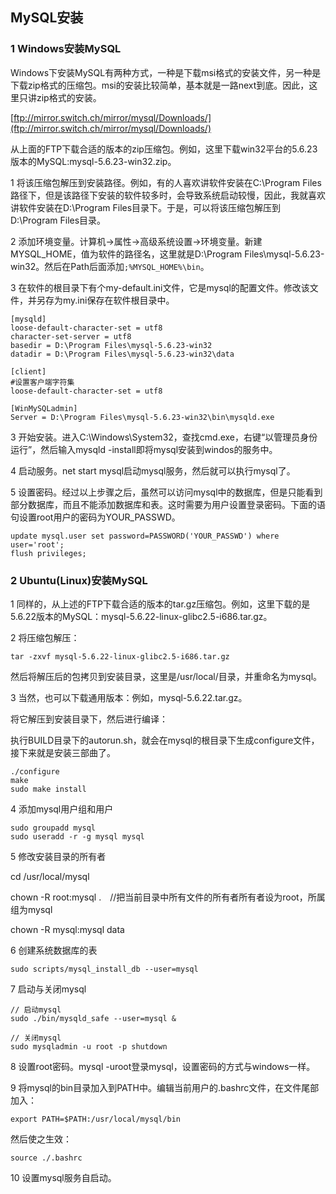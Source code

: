 ## MySQL安装

### 1 Windows安装MySQL

Windows下安装MySQL有两种方式，一种是下载msi格式的安装文件，另一种是下载zip格式的压缩包。msi的安装比较简单，基本就是一路next到底。因此，这里只讲zip格式的安装。

[ftp://mirror.switch.ch/mirror/mysql/Downloads/](ftp://mirror.switch.ch/mirror/mysql/Downloads/)

从上面的FTP下载合适的版本的zip压缩包。例如，这里下载win32平台的5.6.23版本的MySQL:mysql-5.6.23-win32.zip。

1 将该压缩包解压到安装路径。例如，有的人喜欢讲软件安装在C:\Program Files路径下，但是该路径下安装的软件较多时，会导致系统启动较慢，因此，我就喜欢讲软件安装在D:\Program Files目录下。于是，可以将该压缩包解压到D:\Program Files目录。

2 添加环境变量。计算机->属性->高级系统设置->环境变量。新建MYSQL_HOME，值为软件的路径名，这里就是D:\Program Files\mysql-5.6.23-win32。然后在Path后面添加`;%MYSQL_HOME%\bin`。

3 在软件的根目录下有个my-default.ini文件，它是mysql的配置文件。修改该文件，并另存为my.ini保存在软件根目录中。

```
[mysqld]
loose-default-character-set = utf8
character-set-server = utf8
basedir = D:\Program Files\mysql-5.6.23-win32
datadir = D:\Program Files\mysql-5.6.23-win32\data

[client]
#设置客户端字符集  
loose-default-character-set = utf8

[WinMySQLadmin]
Server = D:\Program Files\mysql-5.6.23-win32\bin\mysqld.exe
```

3 开始安装。进入C:\Windows\System32，查找cmd.exe，右键“以管理员身份运行”，然后输入mysqld -install即将mysql安装到windos的服务中。

4 启动服务。net start mysql启动mysql服务，然后就可以执行mysql了。

5 设置密码。经过以上步骤之后，虽然可以访问mysql中的数据库，但是只能看到部分数据库，而且不能添加数据库和表。这时需要为用户设置登录密码。下面的语句设置root用户的密码为YOUR_PASSWD。

```
update mysql.user set password=PASSWORD('YOUR_PASSWD') where user='root';
flush privileges;
```

### 2 Ubuntu(Linux)安装MySQL

1 同样的，从上述的FTP下载合适的版本的tar.gz压缩包。例如，这里下载的是5.6.22版本的MySQL：mysql-5.6.22-linux-glibc2.5-i686.tar.gz。

2 将压缩包解压：

```
tar -zxvf mysql-5.6.22-linux-glibc2.5-i686.tar.gz
```

然后将解压后的包拷贝到安装目录，这里是/usr/local/目录，并重命名为mysql。

3 当然，也可以下载通用版本：例如，mysql-5.6.22.tar.gz。

将它解压到安装目录下，然后进行编译：

执行BUILD目录下的autorun.sh，就会在mysql的根目录下生成configure文件，接下来就是安装三部曲了。

```
./configure
make
sudo make install
```

4 添加mysql用户组和用户

```
sudo groupadd mysql
sudo useradd -r -g mysql mysql
```

5 修改安装目录的所有者

cd /usr/local/mysql

chown -R root:mysql .　//把当前目录中所有文件的所有者所有者设为root，所属组为mysql

chown -R mysql:mysql data

6 创建系统数据库的表

```
sudo scripts/mysql_install_db --user=mysql
```

7 启动与关闭mysql

```
// 启动mysql
sudo ./bin/mysqld_safe --user=mysql &

// 关闭mysql
sudo mysqladmin -u root -p shutdown
```

8 设置root密码。mysql -uroot登录mysql，设置密码的方式与windows一样。

9 将mysql的bin目录加入到PATH中。编辑当前用户的.bashrc文件，在文件尾部加入：

```
export PATH=$PATH:/usr/local/mysql/bin
```

然后使之生效：

```
source ./.bashrc
```

10 设置mysql服务自启动。
